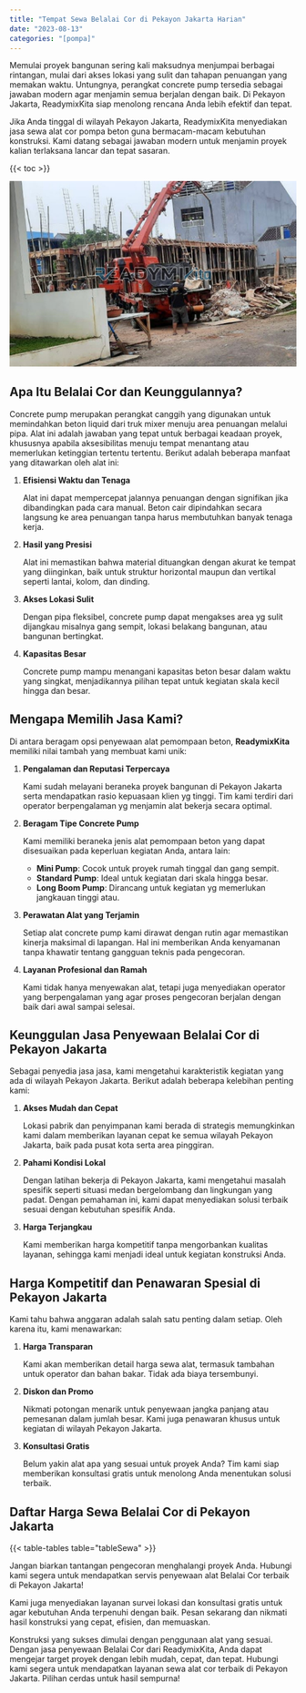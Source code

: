 ```yaml
---
title: "Tempat Sewa Belalai Cor di Pekayon Jakarta Harian"
date: "2023-08-13"
categories: "[pompa]"
---
```


Memulai proyek bangunan sering kali maksudnya menjumpai berbagai rintangan, mulai dari akses lokasi yang sulit dan tahapan penuangan yang memakan waktu. Untungnya, perangkat concrete pump tersedia sebagai jawaban modern agar menjamin semua berjalan dengan baik. Di Pekayon Jakarta, ReadymixKita siap menolong rencana Anda lebih efektif dan tepat.

Jika Anda tinggal di wilayah Pekayon Jakarta, ReadymixKita menyediakan jasa sewa alat cor pompa beton guna bermacam-macam kebutuhan konstruksi. Kami datang sebagai jawaban modern untuk menjamin proyek kalian terlaksana lancar dan tepat sasaran.

{{< toc >}}

![Tempat Sewa Belalai Cor di Pekayon Jakarta Harian](/images/pompa/sewa-pompa-15.jpg)

## Apa Itu Belalai Cor dan Keunggulannya?

Concrete pump merupakan perangkat canggih yang digunakan untuk memindahkan beton liquid dari truk mixer menuju area penuangan melalui pipa. Alat ini adalah jawaban yang tepat untuk berbagai keadaan proyek, khususnya apabila aksesibilitas menuju tempat menantang atau memerlukan ketinggian tertentu tertentu. Berikut adalah beberapa manfaat yang ditawarkan oleh alat ini:

1. **Efisiensi Waktu dan Tenaga**

   Alat ini dapat mempercepat jalannya penuangan dengan signifikan jika dibandingkan pada cara manual. Beton cair dipindahkan secara langsung ke area penuangan tanpa harus membutuhkan banyak tenaga kerja.

2. **Hasil yang Presisi**

   Alat ini memastikan bahwa material dituangkan dengan akurat ke tempat yang diinginkan, baik untuk struktur horizontal maupun dan vertikal seperti lantai, kolom, dan dinding.

3. **Akses Lokasi Sulit**

   Dengan pipa fleksibel, concrete pump dapat mengakses area yg sulit dijangkau misalnya gang sempit, lokasi belakang bangunan, atau bangunan bertingkat.

4. **Kapasitas Besar**

   Concrete pump mampu menangani kapasitas beton besar dalam waktu yang singkat, menjadikannya pilihan tepat untuk kegiatan skala kecil hingga dan besar.

## Mengapa Memilih Jasa Kami?

Di antara beragam opsi penyewaan alat pemompaan beton, **ReadymixKita** memiliki nilai tambah yang membuat kami unik:

1. **Pengalaman dan Reputasi Terpercaya**

   Kami sudah melayani beraneka proyek bangunan di Pekayon Jakarta serta mendapatkan rasio kepuasaan klien yg tinggi. Tim kami terdiri dari operator berpengalaman yg menjamin alat bekerja secara optimal.

2. **Beragam Tipe Concrete Pump**

   Kami memiliki beraneka jenis alat pemompaan beton yang dapat disesuaikan pada keperluan kegiatan Anda, antara lain:
   - **Mini Pump**: Cocok untuk proyek rumah tinggal dan gang sempit.
   - **Standard Pump**: Ideal untuk kegiatan dari skala hingga besar.
   - **Long Boom Pump**: Dirancang untuk kegiatan yg memerlukan jangkauan tinggi atau.

3. **Perawatan Alat yang Terjamin**

   Setiap alat concrete pump kami dirawat dengan rutin agar memastikan kinerja maksimal di lapangan. Hal ini memberikan Anda kenyamanan tanpa khawatir tentang gangguan teknis pada pengecoran.

4. **Layanan Profesional dan Ramah**

   Kami tidak hanya menyewakan alat, tetapi juga menyediakan operator yang berpengalaman yang agar proses pengecoran berjalan dengan baik dari awal sampai selesai.

## Keunggulan Jasa Penyewaan Belalai Cor di Pekayon Jakarta

Sebagai penyedia jasa jasa, kami mengetahui karakteristik kegiatan yang ada di wilayah Pekayon Jakarta. Berikut adalah beberapa kelebihan penting kami:

1. **Akses Mudah dan Cepat**

   Lokasi pabrik dan penyimpanan kami berada di strategis memungkinkan kami dalam memberikan layanan cepat ke semua wilayah Pekayon Jakarta, baik pada pusat kota serta area pinggiran.

2. **Pahami Kondisi Lokal**

   Dengan latihan bekerja di Pekayon Jakarta, kami mengetahui masalah spesifik seperti situasi medan bergelombang dan lingkungan yang padat. Dengan pemahaman ini, kami dapat menyediakan solusi terbaik sesuai dengan kebutuhan spesifik Anda.

3. **Harga Terjangkau**

   Kami memberikan harga kompetitif tanpa mengorbankan kualitas layanan, sehingga kami menjadi ideal untuk kegiatan konstruksi Anda.

## Harga Kompetitif dan Penawaran Spesial di Pekayon Jakarta

Kami tahu bahwa anggaran adalah salah satu penting dalam setiap. Oleh karena itu, kami menawarkan:

1. **Harga Transparan**

   Kami akan memberikan detail harga sewa alat, termasuk tambahan untuk operator dan bahan bakar. Tidak ada biaya tersembunyi.

2. **Diskon dan Promo**

   Nikmati potongan menarik untuk penyewaan jangka panjang atau pemesanan dalam jumlah besar. Kami juga penawaran khusus untuk kegiatan di wilayah Pekayon Jakarta.

3. **Konsultasi Gratis**

   Belum yakin alat apa yang sesuai untuk proyek Anda? Tim kami siap memberikan konsultasi gratis untuk menolong Anda menentukan solusi terbaik.

## Daftar Harga Sewa Belalai Cor di Pekayon Jakarta

{{< table-tables table="tableSewa" >}}

Jangan biarkan tantangan pengecoran menghalangi proyek Anda. Hubungi kami segera untuk mendapatkan servis penyewaan alat Belalai Cor terbaik di Pekayon Jakarta!

Kami juga menyediakan layanan survei lokasi dan konsultasi gratis untuk agar kebutuhan Anda terpenuhi dengan baik. Pesan sekarang dan nikmati hasil konstruksi yang cepat, efisien, dan memuaskan.

Konstruksi yang sukses dimulai dengan penggunaan alat yang sesuai. Dengan jasa penyewaan Belalai Cor dari ReadymixKita, Anda dapat mengejar target proyek dengan lebih mudah, cepat, dan tepat. Hubungi kami segera untuk mendapatkan layanan sewa alat cor terbaik di Pekayon Jakarta. Pilihan cerdas untuk hasil sempurna!